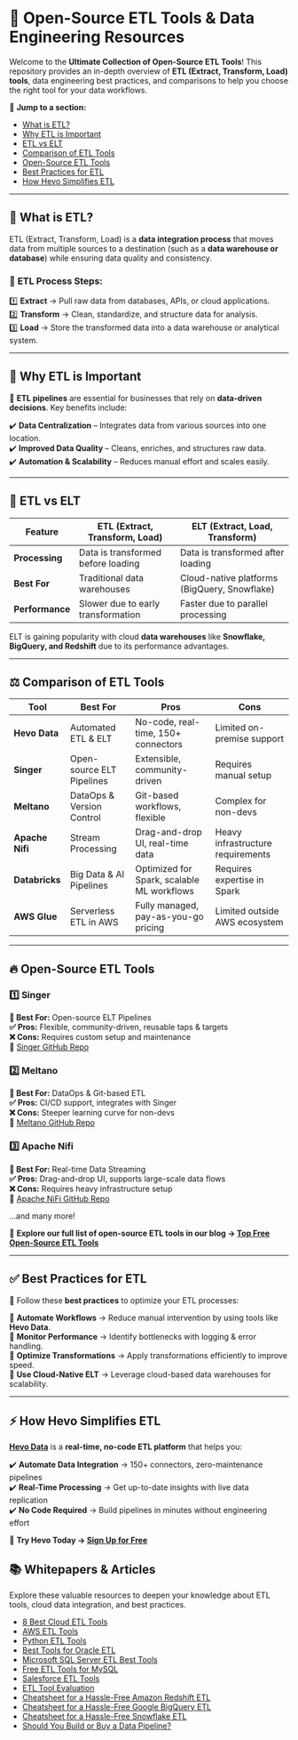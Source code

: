# 🚀 Open-Source ETL Tools & Data Engineering Resources  

Welcome to the **Ultimate Collection of Open-Source ETL Tools**! This repository provides an in-depth overview of **ETL (Extract, Transform, Load) tools**, data engineering best practices, and comparisons to help you choose the right tool for your data workflows.  

🔗 **Jump to a section:**  
- [What is ETL?](#-what-is-etl)  
- [Why ETL is Important](#-why-etl-is-important)  
- [ETL vs ELT](#-etl-vs-elt)  
- [Comparison of ETL Tools](#%EF%B8%8F-comparison-of-etl-tools)
- [Open-Source ETL Tools](#-open-source-etl-tools)  
- [Best Practices for ETL](#-best-practices-for-etl)  
- [How Hevo Simplifies ETL](#-how-hevo-simplifies-etl)
---

## 📌 What is ETL?  

ETL (Extract, Transform, Load) is a **data integration process** that moves data from multiple sources to a destination (such as a **data warehouse or database**) while ensuring data quality and consistency.  

### 🔹 **ETL Process Steps:**  
1️⃣ **Extract** → Pull raw data from databases, APIs, or cloud applications.  
2️⃣ **Transform** → Clean, standardize, and structure data for analysis.  
3️⃣ **Load** → Store the transformed data into a data warehouse or analytical system.  

---

## 🌟 Why ETL is Important  

🚀 **ETL pipelines** are essential for businesses that rely on **data-driven decisions**. Key benefits include:  

✔️ **Data Centralization** – Integrates data from various sources into one location.  
✔️ **Improved Data Quality** – Cleans, enriches, and structures raw data.  
✔️ **Automation & Scalability** – Reduces manual effort and scales easily.  

---

## 🔄 ETL vs ELT  

| Feature          | ETL (Extract, Transform, Load) | ELT (Extract, Load, Transform) |
|-----------------|--------------------------------|--------------------------------|
| **Processing**  | Data is transformed before loading | Data is transformed after loading |
| **Best For**    | Traditional data warehouses  | Cloud-native platforms (BigQuery, Snowflake) |
| **Performance** | Slower due to early transformation | Faster due to parallel processing |

ELT is gaining popularity with cloud **data warehouses** like **Snowflake, BigQuery, and Redshift** due to its performance advantages.

---

## ⚖️ Comparison of ETL Tools  

| Tool          | Best For                  | Pros                                | Cons                                |
|--------------|--------------------------|------------------------------------|------------------------------------|
| **Hevo Data**  | Automated ETL & ELT       | No-code, real-time, 150+ connectors | Limited on-premise support |
| **Singer**     | Open-source ELT Pipelines | Extensible, community-driven       | Requires manual setup |
| **Meltano**    | DataOps & Version Control | Git-based workflows, flexible      | Complex for non-devs |
| **Apache Nifi** | Stream Processing        | Drag-and-drop UI, real-time data   | Heavy infrastructure requirements |
| **Databricks** | Big Data & AI Pipelines   | Optimized for Spark, scalable ML workflows | Requires expertise in Spark |
| **AWS Glue**   | Serverless ETL in AWS     | Fully managed, pay-as-you-go pricing | Limited outside AWS ecosystem |

---

## 🔥 Open-Source ETL Tools  

### **1️⃣ Singer**  
**🔹 Best For:** Open-source ELT Pipelines  
**✅ Pros:** Flexible, community-driven, reusable taps & targets  
**❌ Cons:** Requires custom setup and maintenance  
🔗 [Singer GitHub Repo](https://github.com/singer-io)  

### **2️⃣ Meltano**  
**🔹 Best For:** DataOps & Git-based ETL  
**✅ Pros:** CI/CD support, integrates with Singer  
**❌ Cons:** Steeper learning curve for non-devs  
🔗 [Meltano GitHub Repo](https://github.com/meltano/meltano)  

### **3️⃣ Apache Nifi**  
**🔹 Best For:** Real-time Data Streaming  
**✅ Pros:** Drag-and-drop UI, supports large-scale data flows  
**❌ Cons:** Requires heavy infrastructure setup  
🔗 [Apache NiFi GitHub Repo](https://github.com/apache/nifi)  

…and many more!  

📌 **Explore our full list of open-source ETL tools in our blog → [Top Free Open-Source ETL Tools](https://hevodata.com/learn/top-free-open-source-etl-tools-to-consider/)**  

---

## ✅ Best Practices for ETL  

🚀 Follow these **best practices** to optimize your ETL processes:  

📌 **Automate Workflows** → Reduce manual intervention by using tools like **Hevo Data**.  
📌 **Monitor Performance** → Identify bottlenecks with logging & error handling.  
📌 **Optimize Transformations** → Apply transformations efficiently to improve speed.  
📌 **Use Cloud-Native ELT** → Leverage cloud-based data warehouses for scalability.  

---

## ⚡ How Hevo Simplifies ETL  

**[Hevo Data](https://hevodata.com/)** is a **real-time, no-code ETL platform** that helps you:  

✔️ **Automate Data Integration** → 150+ connectors, zero-maintenance pipelines  
✔️ **Real-Time Processing** → Get up-to-date insights with live data replication  
✔️ **No Code Required** → Build pipelines in minutes without engineering effort  

🚀 **Try Hevo Today → [Sign Up for Free](https://hevodata.com/)**  

## 📚 Whitepapers & Articles  

Explore these valuable resources to deepen your knowledge about ETL tools, cloud data integration, and best practices.  

- [8 Best Cloud ETL Tools](https://hevodata.com/learn/8-best-cloud-etl-tools/)  
- [AWS ETL Tools](https://hevodata.com/learn/aws-etl-tools/)  
- [Python ETL Tools](https://hevodata.com/learn/python-etl-tools/)  
- [Best Tools for Oracle ETL](https://hevodata.com/learn/best-tools-for-oracle-etl/)  
- [Microsoft SQL Server ETL Best Tools](https://hevodata.com/learn/microsoft-sql-server-etl-best-tools/)  
- [Free ETL Tools for MySQL](https://hevodata.com/learn/free-etl-tools-for-mysql/)  
- [Salesforce ETL Tools](https://hevodata.com/learn/salesforce-etl-tools/)  
- [ETL Tool Evaluation](https://hevodata.com/learn/etl-tool-evaluation/)  
- [Cheatsheet for a Hassle-Free Amazon Redshift ETL](https://hevodata.com/resources/resource-guide/cheatsheet-for-a-hassle-free-amazon-redshift-etl/)  
- [Cheatsheet for a Hassle-Free Google BigQuery ETL](https://hevodata.com/resources/resource-guide/cheatsheet-for-a-hassle-free-google-bigquery-etl/)  
- [Cheatsheet for a Hassle-Free Snowflake ETL](https://hevodata.com/resources/resource-guide/cheatsheet-for-a-hassle-free-snowflake-etl/)  
- [Should You Build or Buy a Data Pipeline?](https://hevodata.com/resources/resource-guide/should-you-build-or-buy-a-data-pipeline/)  

